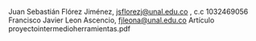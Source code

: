 Juan Sebastián Flórez Jiménez, jsflorezj@unal.edu.co ,   c.c 1032469056
Francisco Javier Leon Ascencio, fjleona@unal.edu.co 
Artículo proyectointermedioherramientas.pdf
